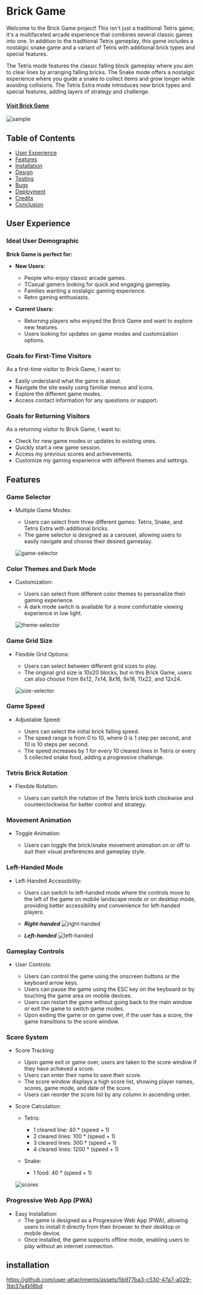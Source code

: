 # Brick Game

Welcome to the Brick Game project! This isn't just a traditional Tetris game; it's a multifaceted arcade experience that combines several classic games into one. In addition to the traditional Tetris gameplay, this game includes a nostalgic snake game and a variant of Tetris with additional brick types and special features.

The Tetris mode features the classic falling block gameplay where you aim to clear lines by arranging falling bricks. The Snake mode offers a nostalgic experience where you guide a snake to collect items and grow longer while avoiding collisions. The Tetris Extra mode introduces new brick types and special features, adding layers of strategy and challenge.

#### [Visit Brick Game](https://tibssy.github.io/brick-game)

![sample](https://github.com/user-attachments/assets/c20ac6b1-4333-4ea3-8a46-241efddfd6ea)

## Table of Contents

-   [User Experience](#user-experience)
-   [Features](#features)
-   [Installation](#installation)
-   [Design](#design)
-   [Testing](#testing)
-   [Bugs](#bugs)
-   [Deployment](#deployment)
-   [Credits](#credits)
-   [Conclusion](#conclusion)

## User Experience

### Ideal User Demographic

**Brick Game is perfect for:**

-   **New Users:**

    -   People who enjoy classic arcade games.
    -   TCasual gamers looking for quick and engaging gameplay.
    -   Families wanting a nostalgic gaming experience.
    -   Retro gaming enthusiasts.

-   **Current Users:**
    -   Returning players who enjoyed the Brick Game and want to explore new features.
    -   Users looking for updates on game modes and customization options.

### Goals for First-Time Visitors

As a first-time visitor to Brick Game, I want to:

-   Easily understand what the game is about.
-   Navigate the site easily using familiar menus and icons.
-   Explore the different game modes.
-   Access contact information for any questions or support.

### Goals for Returning Visitors

As a returning visitor to Brick Game, I want to:

-   Check for new game modes or updates to existing ones.
-   Quickly start a new game session.
-   Access my previous scores and achievements.
-   Customize my gaming experience with different themes and settings.

## Features

### Game Selector

-   Multiple Game Modes:

    -   Users can select from three different games: Tetris, Snake, and Tetris Extra with additional bricks.
    -   The game selector is designed as a carousel, allowing users to easily navigate and choose their desired gameplay.

    ![game-selector](https://github.com/user-attachments/assets/de64e89b-5c0e-4088-aed3-429d84f12b6e)

### Color Themes and Dark Mode

-   Customization:

    -   Users can select from different color themes to personalize their gaming experience.
    -   A dark mode switch is available for a more comfortable viewing experience in low light.

    ![theme-selector](https://github.com/user-attachments/assets/9205eb9b-d9bc-4b17-b5b4-53e12262146b)

### Game Grid Size

-   Flexible Grid Options:

    -   Users can select between different grid sizes to play.
    -   The original grid size is 10x20 blocks, but in this Brick Game, users can also choose from 6x12, 7x14, 8x16, 9x18, 11x22, and 12x24.

    ![size-selector](https://github.com/user-attachments/assets/fda1b280-5f3f-4966-b452-aee331b0b278)

### Game Speed

-   Adjustable Speed:

    -   Users can select the initial brick falling speed.
    -   The speed range is from 0 to 10, where 0 is 1 step per second, and 10 is 10 steps per second.
    -   The speed increases by 1 for every 10 cleared lines in Tetris or every 5 collected snake food, adding a progressive challenge.

### Tetris Brick Rotation

-   Flexible Rotation:

    -   Users can switch the rotation of the Tetris brick both clockwise and counterclockwise for better control and strategy.

### Movement Animation

-   Toggle Animation:

    -   Users can toggle the brick/snake movement animation on or off to suit their visual preferences and gameplay style.

### Left-Handed Mode

-   Left-Handed Accessibility:

    -   Users can switch to left-handed mode where the controls move to the left of the game on mobile landscape mode or on desktop mode, providing better accessibility and convenience for left-handed players.

    -   **_Right-handed_**
        ![right-handed](https://github.com/user-attachments/assets/d6c8ff91-b530-4ebc-b35c-e6f7cd526752)

    -   **_Left-handed_**
        ![left-handed](https://github.com/user-attachments/assets/1d8e332b-f8f6-4847-9457-52fb653bff8d)

### Gameplay Controls

-   User Controls:

    -   Users can control the game using the onscreen buttons or the keyboard arrow keys.
    -   Users can pause the game using the ESC key on the keyboard or by touching the game area on mobile devices.
    -   Users can restart the game without going back to the main window or exit the game to switch game modes.
    -   Upon exiting the game or on game over, if the user has a score, the game transitions to the score window.

### Score System

-   Score Tracking:

    -   Upon game exit or game over, users are taken to the score window if they have achieved a score.
    -   Users can enter their name to save their score.
    -   The score window displays a high score list, showing player names, scores, game mode, and date of the score.
    -   Users can reorder the score list by any column in ascending order.

-   Score Calculation:

    -   Tetris:

        -   1 cleared line: 40 \* (speed + 1)
        -   2 cleared lines: 100 \* (speed + 1)
        -   3 cleared lines: 300 \* (speed + 1)
        -   4 cleared lines: 1200 \* (speed + 1)

    -   Snake:
        -   1 food: 40 \* (speed + 1)

    ![scores](https://github.com/user-attachments/assets/166cbd50-028f-4a63-905c-0f34d241d0da)

### Progressive Web App (PWA)

-   Easy Installation:
    -   The game is designed as a Progressive Web App (PWA), allowing users to install it directly from their browser to their desktop or mobile device.
    -   Once installed, the game supports offline mode, enabling users to play without an internet connection.

## installation

https://github.com/user-attachments/assets/5b977ba3-c530-47a7-a029-1bb37a4b18bd

